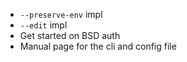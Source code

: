  - `--preserve-env` impl
 - `--edit` impl
 - Get started on BSD auth
 - Manual page for the cli and config file
